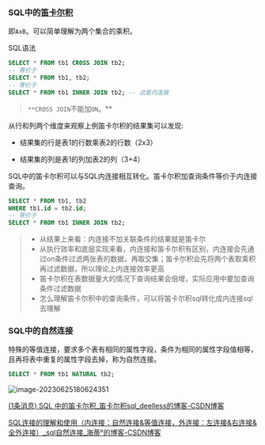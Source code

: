 ### SQL中的[笛卡尔积](https://baike.baidu.com/item/%E7%AC%9B%E5%8D%A1%E5%B0%94%E4%B9%98%E7%A7%AF/6323173?fromtitle=%E7%AC%9B%E5%8D%A1%E5%B0%94%E7%A7%AF&fromid=1434391&fr=aladdin)

即`AxB`。可以简单理解为两个集合的乘积。

SQL语法

```sql
SELECT * FROM tb1 CROSS JOIN tb2;
-- 等价于
SELECT * FROM tb1, tb2;
-- 等价于
SELECT * FROM tb1 INNER JOIN tb2; -- 这是内连接
```

> `**CROSS JOIN`不能加`ON`。**

从行和列两个维度来观察上例笛卡尔积的结果集可以发现: 

- 结果集的行是表1的行数乘表2的行数（2x3） 

- 结果集的列是表1的列加表2的列（3+4）



SQL中的笛卡尔积可以与SQL内连接相互转化。笛卡尔积加查询条件等价于内连接查询。

```sql
SELECT * FROM tb1, tb2
WHERE tb1.id = tb2.id;
-- 等价于
SELECT * FROM tb1 INNER JOIN tb2;
```



> - 从结果上来看：内连接不加关联条件的结果就是笛卡尔
> - 从执行效率和底层实现来看，内连接和笛卡尔积有区别，内连接会先通过on条件过滤两张表的数据，再取交集；笛卡尔积会先将两个表取乘积再过滤数据，所以理论上内连接效率更高
> - 笛卡尔积在表数据量大的情况下查询结果会倍增，实际应用中要加查询条件过滤数据
> - 怎么理解笛卡尔积中的查询条件，可以将笛卡尔积sql转化成内连接sql去理解



### SQL中的自然连接

特殊的等值连接，要求多个表有相同的属性字段，条件为相同的属性字段值相等，且再将表中重复的属性字段去掉，称为自然连接。

```sql
SELECT * FROM tb1 NATURAL tb2;
```



![image-20230625180624351](http://cdn.789ak.com/img/image-20230625180624351.png)



[(1条消息) SQL 中的笛卡尔积_笛卡尔积sql_deelless的博客-CSDN博客](https://blog.csdn.net/weixin_43078114/article/details/128131481)

[SQL连接的理解和使用（内连接：自然连接&等值连接，外连接：左连接&右连接&全外连接）_sql自然连接_海蒂°的博客-CSDN博客](https://blog.csdn.net/qq_41592346/article/details/129874625?ops_request_misc=%7B%22request%5Fid%22%3A%22168768748416800222860944%22%2C%22scm%22%3A%2220140713.130102334..%22%7D&request_id=168768748416800222860944&biz_id=0&utm_medium=distribute.pc_search_result.none-task-blog-2~all~sobaiduend~default-1-129874625-null-null.142^v88^control_2,239^v2^insert_chatgpt&utm_term=sql中的自然连接&spm=1018.2226.3001.4187)